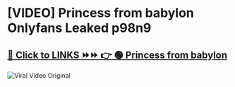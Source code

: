 
 # [VIDEO] Princess from babylon Onlyfans Leaked p98n9

## <h2><a href="https://clipsfans.com/Princess_from_babylon&ref=git">🔗 Click to LINKS ⏩⏩ 👉 🟢 Princess from babylon </a></h2>

<a href="https://clipsfans.com/Princess_from_babylon&ref=git" rel="nofollow" data-target="animated-image.originalLink"><img src="https://i.ibb.co.com/xMMVF88/686577567.gif" alt="Viral Video Original" style="max-width: 100%; display: inline-block;" data-target="animated-image.originalImage"></a>

